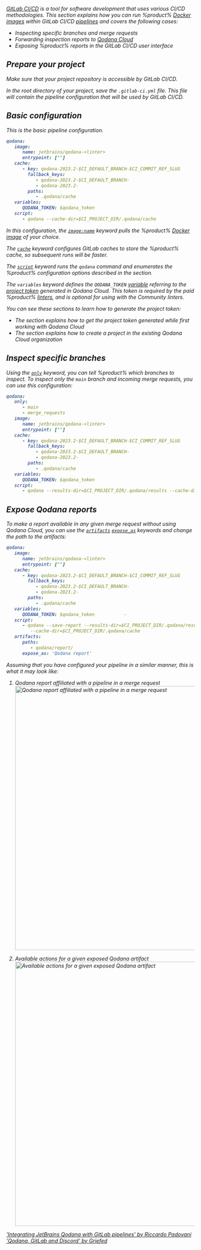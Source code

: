 [//]: # (title: GitLab CI/CD)

<var name="GitLabLink" value="https://docs.gitlab.com/ee/ci/variables/"/>
<var name="GitLabPredefined" value="https://docs.gitlab.com/ee/ci/variables/predefined_variables.html#predefined-variables-reference"/>
<var name="GitLabExpose" value="https://docs.gitlab.com/ee/ci/yaml/#artifactsexpose_as"/>

[GitLab CI/CD](https://docs.gitlab.com/ee/ci/) is a tool for software development that uses various CI/CD methodologies. This 
section explains how you can run %product% [Docker images](docker-images.md) within GitLab CI/CD 
[pipelines](https://docs.gitlab.com/ee/ci/pipelines/) and covers the following cases:

* Inspecting specific branches and merge requests
* Forwarding inspection reports to [Qodana Cloud](cloud-about.xml)
* Exposing %product% reports in the GitLab CI/CD user interface

## Prepare your project

Make sure that your project repository is accessible by GitLab CI/CD.

In the root directory of your project, save the `.gitlab-ci.yml` file. This file will contain the pipeline configuration 
that will be used by GitLab CI/CD. 

## Basic configuration

This is the basic pipeline configuration.

```yaml
qodana:
   image:
      name: jetbrains/qodana-<linter>
      entrypoint: [""]
   cache:
      - key: qodana-2023.2-$CI_DEFAULT_BRANCH-$CI_COMMIT_REF_SLUG
        fallback_keys:
           - qodana-2023.2-$CI_DEFAULT_BRANCH-
           - qodana-2023.2-
        paths:
           - .qodana/cache
   variables:
      QODANA_TOKEN: $qodana_token
   script:
      - qodana --cache-dir=$CI_PROJECT_DIR/.qodana/cache
```

In this configuration, the [`image:name`](https://docs.gitlab.com/ee/ci/yaml/#image) keyword pulls the %product% 
[Docker image](docker-images.md) of your choice.

The [`cache`](https://docs.gitlab.com/ee/ci/caching/) keyword configures GitLab caches to store the %product% cache,
so subsequent runs will be faster. 

The [`script`](https://docs.gitlab.com/ee/ci/yaml/#script) keyword runs the `qodana` command and enumerates the %product% 
configuration options described in the [](docker-image-configuration.xml) section. 

The `variables` keyword defines the `QODANA_TOKEN` [variable](https://docs.gitlab.com/ee/ci/variables/#define-a-cicd-variable-in-the-ui)
referring to the [project token](project-token.md) generated in Qodana Cloud. This token is required by the paid %product% 
[linters](pricing.md#pricing-linters-licenses), and is optional for using with the Community linters.

You can see these sections to learn how to generate the project token:

* The [](cloud-onboarding.md) section explains how to get the project token generated while first working with Qodana Cloud
* The [](cloud-projects.xml#cloud-manage-projects) section explains how to create a project in the existing Qodana Cloud organization


## Inspect specific branches

Using the [`only`](https://docs.gitlab.com/ee/ci/yaml/index.html#only--except) keyword, you can tell %product% which 
branches to inspect. To inspect only the `main` branch and incoming merge requests, you can use this configuration:

```yaml
qodana:
   only:
      - main
      - merge_requests
   image:
      name: jetbrains/qodana-<linter>
      entrypoint: [""]
   cache:
      - key: qodana-2023.2-$CI_DEFAULT_BRANCH-$CI_COMMIT_REF_SLUG
        fallback_keys:
           - qodana-2023.2-$CI_DEFAULT_BRANCH-
           - qodana-2023.2-
        paths:
           - .qodana/cache
   variables:
      QODANA_TOKEN: $qodana_token
   script:
      - qodana --results-dir=$CI_PROJECT_DIR/.qodana/results --cache-dir=$CI_PROJECT_DIR/.qodana/cache
```

## Expose Qodana reports

To make a report available in any given merge request without using Qodana Cloud,
you can use the [`artifacts`]() [`expose_as`](%GitLabExpose%) keywords
and change the path to the artifacts:

```yaml
qodana:
   image:
      name: jetbrains/qodana-<linter>
      entrypoint: [""]
   cache:
      - key: qodana-2023.2-$CI_DEFAULT_BRANCH-$CI_COMMIT_REF_SLUG
        fallback_keys:
           - qodana-2023.2-$CI_DEFAULT_BRANCH-
           - qodana-2023.2-
        paths:
           - .qodana/cache
   variables:
      QODANA_TOKEN: $qodana_token           - 
   script:
      - qodana --save-report --results-dir=$CI_PROJECT_DIR/.qodana/results
         --cache-dir=$CI_PROJECT_DIR/.qodana/cache
   artifacts:
      paths:
         - qodana/report/
      expose_as: 'Qodana report'
```

Assuming that you have configured your pipeline in a similar manner, this is what it may look like:

1. Qodana report affiliated with a pipeline in a merge request
   <img src="gitlab-exposed-artifacts.png" alt="Qodana report affiliated with a pipeline in a merge request" width="706" border-effect="line"/>

2. Available actions for a given exposed Qodana artifact
   <img src="gitlab-exposed-artifacts-expanded.png" alt="Available actions for a given exposed Qodana artifact" width="706" border-effect="line"/>

<seealso>
    <category ref="external">
        <a href="https://rpadovani.com/gitlab-jetbrains-qodana">'Integrating JetBrains Qodana with GitLab
            pipelines' by Riccardo Padovani
        </a>
        <a href="https://blog.griefed.de/2022/04/30/qodana-and-gitlab/">'Qodana, GitLab and Discord'
            by Griefed
        </a>
    </category>
</seealso>
